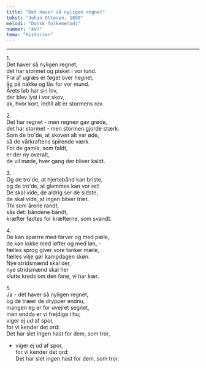 ```yaml
---
title: "Det haver så nyligen regnet"
tekst: "Johan Ottosen, 1890"
melodi: "Dansk folkemelodi"
nummer: "497"
tema: "Historien"
---
```


***

1.<br>
Det haver så nyligen regnet,<br>
det har stormet og pisket i vor lund.<br>
Frø af ugræs er føget over hegnet,<br>
åg på nakke og lås for vor mund.<br>
Årets løb har sin lov,<br>
der blev lyst i vor skov,<br>
ak, hvor kort, indtil alt er stormens rov.<br>

2.<br>
Det har regnet - men regnen gav grøde,<br>
det har stormet - men stormen gjorde stærk.<br>
Som de tro'de, at skoven alt var øde,<br>
så de vårkraftens spirende værk.<br>
For de gamle, som faldt,<br>
er der ny overalt,<br>
de vil møde, hver gang der bliver kaldt.<br>

3.<br>
Og de tro'de, at hjertebånd kan briste,<br>
og de tro'de, at glemmes kan vor ret!<br>
De skal vide, de aldrig ser de sidste,<br>
de skal vide, at ingen bliver træt.<br>
Thi som årene randt,<br>
sås det: båndene bandt,<br>
kræfter fødtes for kræfterne, som svandt.<br>

4.<br>
De kan spærre med farver og med pæle,<br>
de kan lokke med løfter og med løn, -<br>
fælles sprog giver vore tanker mæle,<br>
fælles vilje gør kampdagen skøn.<br>
Nye stridsmænd skal der,<br>
nye stridsmænd skal her<br>
slutte kreds om den fane, vi har kær.<br>

5.<br>
Ja - det haver så nyligen regnet,<br>
og de træer de drypper endnu,<br>
mangen eg er for uvejret segnet,<br>
men endda er vi frejdige i hu;<br>
viger ej ud af spor,<br>
for vi kender det ord:<br>
Det har slet ingen hast for dem, som tror,<br>
- viger ej ud af spor,<br>
for vi kender det ord:<br>
Det har slet ingen hast for dem, som tror.<br>
